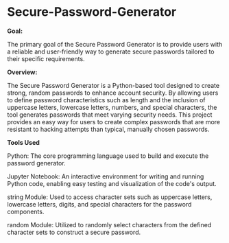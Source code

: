# Secure-Password-Generator

**Goal:**

The primary goal of the Secure Password Generator is to provide users with a reliable and user-friendly way to generate secure passwords tailored to their specific requirements.

**Overview:**

The Secure Password Generator is a Python-based tool designed to create strong, random passwords to enhance account security. By allowing users to define password characteristics such as length and the inclusion of uppercase letters, lowercase letters, numbers, and special characters, the tool generates passwords that meet varying security needs. This project provides an easy way for users to create complex passwords that are more resistant to hacking attempts than typical, manually chosen passwords.

**Tools Used**

Python: The core programming language used to build and execute the password generator.

Jupyter Notebook: An interactive environment for writing and running Python code, enabling easy testing and visualization of the code's output.

string Module: Used to access character sets such as uppercase letters, lowercase letters, digits, and special characters for the password components.

random Module: Utilized to randomly select characters from the defined character sets to construct a secure password.

